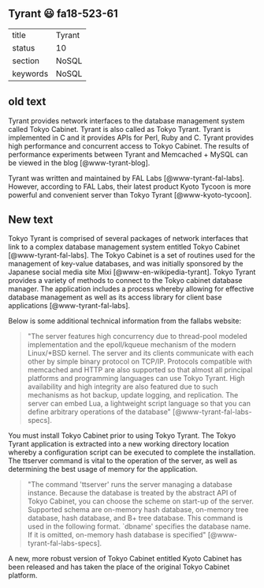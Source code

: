 ## Tyrant :smiley: fa18-523-61


|          |            |
| -------- | ---------- |
| title    | Tyrant     | 
| status   | 10         |
| section  | NoSQL      |
| keywords | NoSQL      |


## old text

Tyrant provides network interfaces to the database management system
called Tokyo Cabinet. Tyrant is also called as Tokyo Tyrant. Tyrant is
implemented in C and it provides APIs for Perl, Ruby and C. Tyrant
provides high performance and concurrent access to Tokyo Cabinet. The
results of performance experiments between Tyrant and Memcached +
MySQL can be viewed in the blog [@www-tyrant-blog].

Tyrant was written and maintained by FAL
Labs [@www-tyrant-fal-labs].  However, according to FAL Labs,
their latest product Kyoto Tycoon is more powerful and convenient
server than Tokyo Tyrant [@www-kyoto-tycoon].

## New text

Tokyo Tyrant is comprised of several packages of network interfaces that link to a complex database management system entitled Tokyo Cabinet [@www-tyrant-fal-labs]. The  Tokyo Cabinet is a set of routines used for the management of key-value databases, and was initially sponsored by the Japanese social media site Mixi [@www-en-wikipedia-tyrant]. Tokyo Tyrant provides a variety of methods to connect to the Tokyo cabinet database manager. The application includes a process whereby allowing for effective database management as well as its access library for client base applications [@www-tyrant-fal-labs].

Below is some additional technical information from the fallabs website:

> "The server features high concurrency due to thread-pool modeled implementation and the epoll/kqueue mechanism of the modern Linux/*BSD kernel. The server and its clients communicate with each other by simple binary protocol on TCP/IP. Protocols compatible with memcached and HTTP are also supported so that almost all principal platforms and programming languages can use Tokyo Tyrant. High availability and high integrity are also featured due to such mechanisms as hot backup, update logging, and replication. The server can embed Lua, a lightweight script language so that you can define arbitrary operations of the database" [@www-tyrant-fal-labs-specs].

You must install Tokyo Cabinet prior to using Tokyo Tyrant. The Tokyo Tyrant application is extracted into a new working directory location whereby a configuration script can be executed to complete the installation. The ttserver command is vital to the operation of the server, as well as determining the best usage of memory for the application.

> "The command 'ttserver' runs the server managing a database instance. Because the database is treated by the abstract API of Tokyo Cabinet, you can choose the scheme on start-up of the server. Supported schema are on-memory hash database, on-memory tree database, hash database, and B+ tree database. This command is used in the following format. `dbname' specifies the database name. If it is omitted, on-memory hash database is specified" [@www-tyrant-fal-labs-specs].

A new, more robust version of Tokyo Cabinet entitled Kyoto Cabinet has been released and has taken the place of the original Tokyo Cabinet platform. 


